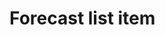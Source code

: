 # Forecast list item 

[Git branch]:(https://github.com/codiku/react-native-meteo/tree/016-EN-forecast-list-item)